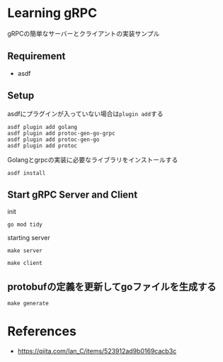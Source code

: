 # Learning gRPC

gRPCの簡単なサーバーとクライアントの実装サンプル

## Requirement

- asdf

## Setup

asdfにプラグインが入っていない場合は`plugin add`する

```shell
asdf plugin add golang
asdf plugin add protoc-gen-go-grpc
asdf plugin add protoc-gen-go
asdf plugin add protoc
```

Golangとgrpcの実装に必要なライブラリをインストールする

```shell
asdf install
```

## Start gRPC Server and Client

init

```shell
go mod tidy
```

starting server

```shell
make server
```

```shell
make client
```

## protobufの定義を更新してgoファイルを生成する

```shell
make generate
```

# References

- https://qiita.com/Ian_C/items/523912ad9b0169cacb3c
